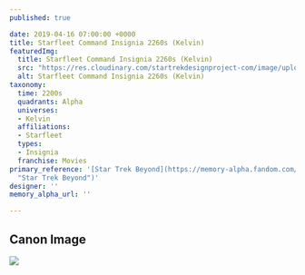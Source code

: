 ```yaml
---
published: true

date: 2019-04-16 07:00:00 +0000
title: Starfleet Command Insignia 2260s (Kelvin)
featuredImg:
  title: Starfleet Command Insignia 2260s (Kelvin)
  src: "https://res.cloudinary.com/startrekdesignproject-com/image/upload/v1555437220/StarfleetCommandInsigniaKelvin.png"
  alt: Starfleet Command Insignia 2260s (Kelvin)
taxonomy:
  time: 2200s
  quadrants: Alpha
  universes:
  - Kelvin
  affiliations:
  - Starfleet
  types:
  - Insignia
  franchise: Movies
primary_reference: '[Star Trek Beyond](https://memory-alpha.fandom.com/wiki/Star_Trek_Beyond
  "Star Trek Beyond")'
designer: ''
memory_alpha_url: ''

---
```

## Canon Image

![](https://res.cloudinary.com/startrekdesignproject-com/image/upload/v1555437220/StarfleetCommandInsigniaKelvin1.png)